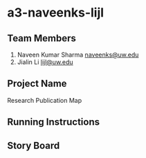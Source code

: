 a3-naveenks-lijl
================

## Team Members

1. Naveen Kumar Sharma naveenks@uw.edu
2. Jialin Li lijl@uw.edu

## Project Name

Research Publication Map

## Running Instructions


## Story Board
